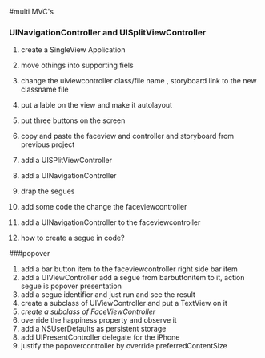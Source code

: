 #multi MVC's

### UINavigationController and UISplitViewController
1. create a SingleView Application
2. move othings into supporting fiels
3. change the uiviewcontroller class/file name , storyboard link to the new classname file
4. put a lable on the view and make it autolayout
5. put three buttons on the screen
6. copy and paste the faceview and controller and storyboard from previous project
7. add a UISPlitViewController
8. add a UINavigationController
9. drap the segues
10. add some code the change the faceviewcontroller
11. add a UINavigationController to the faceviewcontroller

12. how to create a segue in code?


###popover
1. add a bar button item to the faceviewcontroller right side bar item
2. add a UIViewController add a segue from barbuttonitem to it, action segue is popover presentation
3. add a segue identifier and just run and see the result
4. create a subclass of UIViewController and put a TextView on it
5. *create a subclass of FaceViewController*
6. override the happiness property and observe it
7. add a NSUserDefaults as persistent storage
8. add UIPresentController delegate for the iPhone
9. justify the popovercontroller by override preferredContentSize